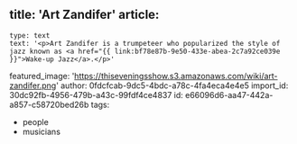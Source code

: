 title: 'Art Zandifer'
article:
  -
    type: text
    text: '<p>Art Zandifer is a trumpeteer who popularized the style of jazz known as <a href="{{ link:bf78e87b-9e50-433e-abea-2c7a92ce039e }}">Wake-up Jazz</a>.</p>'
featured_image: 'https://thiseveningsshow.s3.amazonaws.com/wiki/art-zandifer.png'
author: 0fdcfcab-9dc5-4bdc-a78c-4fa4eca4e4e5
import_id: 30dc92fb-4956-479b-a43c-99fdf4ce4837
id: e66096d6-aa47-442a-a857-c58720bed26b
tags:
  - people
  - musicians
